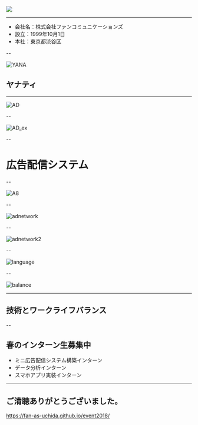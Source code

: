 
<img src="./images/fan_high.png">

---

- 会社名：株式会社ファンコミュニケーションズ
- 設立：1999年10月1日
- 本社：東京都渋谷区

--

![YANA](./images/yanat.jpg)
## ヤナティ

---

![AD](./images/phonead.png)

--

![AD_ex](./images/phonead_ex.png)

--

# 広告配信システム

--

![A8](./images/A8.png)

--

![adnetwork](./images/ad.png)

--

![adnetwork2](./images/cpc-img1-pc2.png)

--

![language](./images/lang.png)

--

![balance](./images/balance.png)

---

## 技術とワークライフバランス

--

## 春のインターン生募集中

- ミニ広告配信システム構築インターン
- データ分析インターン
- スマホアプリ実装インターン

---

## ご清聴ありがとうございました。

https://fan-as-uchida.github.io/event2018/
